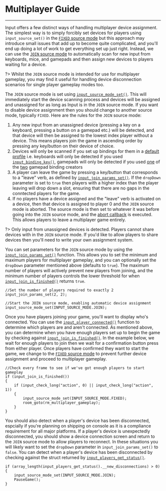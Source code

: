 # Multiplayer Guide

---

Input offers a few distinct ways of handling multiplayer device assignment. The simplest way is to simply forcibly set devices for players using `input_source_set()` in the [`FIXED` source mode](Source-Modes?id=input_source_modefixed) but this approach may introduce small issues that add up to become quite complicated, and you'll end up doing a lot of work to get everything set up just right. Instead, we can use the [`JOIN` source mode](Source-Modes?id=input_source_modejoin) to automatically scan for new input from keyboards, mice, and gamepads and then assign new devices to players waiting for a device.

?> Whilst the `JOIN` source mode is intended for use for multiplayer gameplay, you may find it useful for handling device disconnection scenarios for single player gameplay modes too.

The `JOIN` source mode is set using [`input_source_mode_set()`](Functions-(Source-Modes)?id=source_mode_set). This will immediately start the device scanning process and devices will be assigned and unassigned for as long as Input is in the `JOIN` source mode. If you want to disable device assignment then you should change to another source mode, typically `FIXED`. Here are the rules for the `JOIN` source mode:

1. Any new input from an unassigned device (pressing a key on a keyboard, pressing a button on a gamepad etc.) will be detected, and that device will then be assigned to the lowest index player without a device. This means players join the game in ascending order by pressing any key/button on their device of choice.
2. Devices will only be scanned if you set up bindings for them in a [default profile](Verbs-and-Bindings) i.e. keyboards will only be detected if you used [`input_binding_key()`](Functions-(Binding-Creators)?id=binding_key), gamepads will only be detected if you used [one](Functions-(Binding-Creators)?id=binding_gamepad_button) of the [two](Functions-(Binding-Creators)?id=binding_gamepad_axis) gamepad binding creators
2. A player can leave the game by pressing a key/button that corresponds to a "leave" verb, as defined by [`input_join_params_set()`](Functions-(Source-Modes)?id=join_params_set). If the `dropDown` parameter is set to `true` then players with a higher index than the player leaving will drop down a slot, ensuring that there are no gaps in the conntected players for the game.
3. If no players have a device assigned and the "leave" verb is activated on a device, then that device is assigned to player 0 and the `JOIN` source mode is aborted. The source mode is then set to whatever it was before going into the `JOIN` source mode, and the [abort callback](Functions-(Source-Modes)?id=join_params_set) is executed. This allows players to leave a multiplayer game entirely.

?> Only input from unassigned devices is detected. Players cannot share devices with in the `JOIN` source mode. If you'd like to allow players to share devices then you'll need to write your own assignment system.

You can set parameters for the `JOIN` source mode by using the [`input_join_params_set()`](Functions-(Source-Modes)?id=join_params_set) function. This allows you to set the minimum and maximum players for multiplayer gameplay, and you can optionally set the `dropDown` parameter mentioned above (defaults to `true`). The maximum number of players will actively prevent new players from joining, and the minimum number of players controls the lower threshold for when [`input_join_is_finished()`](Functions-(Source-Modes)?id=join_is_finished) returns `true`.

```gml
//Set the number of players required to exactly 2
input_join_params_set(2, 2);

//Start the JOIN source mode, enabling automatic device assignment
input_source_mode_set(INPUT_SOURCE_MODE.JOIN);
```

Once you have players joining your game, you'll want to display who's connected. You can use the [`input_player_connected()`](Functions-(Players)?id=player_connected) function to determine which players are and aren't connected. As mentioned above, you can determine when you have enough players set up to begin the game by checking against [`input_join_is_finished()`](Functions-(Source-Modes)?id=join_is_finished). In the example below, we wait for enough players to join then we wait for a confirmation button press from either player. Once players have confirmed they want to start the game, we change to the [`FIXED` source mode](Source-Modes?id=input_source_modefixed) to prevent further device assignment and proceed to multiplayer gameplay.

```gml
//Check every frame to see if we've got enough players to start gameplay
if (input_join_is_finished())
{
    if (input_check_long("action", 0) || input_check_long("action", 1))
    {
        input_source_mode_set(INPUT_SOURCE_MODE.FIXED);
        room_goto(rm_multiplayer_gameplay);
    }
}
```

You should also detect when a player's device has been disconnected, espcially if you're planning on shipping on console as it is a compliance requirement for all major platforms. If a player's device is unexpectedly disconnected, you should show a device connection screen and return to the `JOIN` source mode to allow players to reconnect. In these situations you will likely want to set the `dropDown` parameter in `input_join_params_set()` to `false`. You can detect when a player's device has been disconnected by checking against the struct returned by [`input_players_get_status()`](Functions-(Players)?id=input_players_get_status).

```gml
if (array_length(input_players_get_status().__new_disconnections) > 0)
{
    input_source_mode_set(INPUT_SOURCE_MODE.JOIN);
	PauseGame();
}
```
